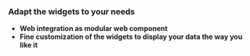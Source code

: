 ### Adapt the widgets to your needs

- **Web integration as modular web component**
- **Fine customization of the widgets to display your data the way you like it**

<!-- > **Note** : More about available widgets, their parameters and options in the **["Documentation"](/docs-widgets-overview)** section. -->
